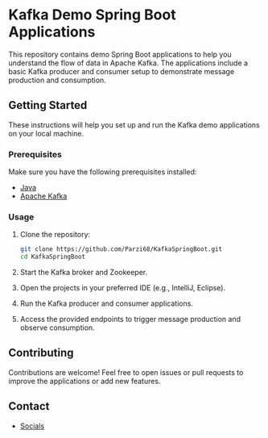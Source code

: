 # Kafka Demo Spring Boot Applications

This repository contains demo Spring Boot applications to help you understand the flow of data in Apache Kafka. The applications include a basic Kafka producer and consumer setup to demonstrate message production and consumption.

## Getting Started

These instructions will help you set up and run the Kafka demo applications on your local machine.

### Prerequisites

Make sure you have the following prerequisites installed:

- [Java](https://www.oracle.com/java/technologies/javase-downloads.html)
- [Apache Kafka](https://kafka.apache.org/downloads)

### Usage

1. Clone the repository:

   ```bash
   git clone https://github.com/Parzi68/KafkaSpringBoot.git
   cd KafkaSpringBoot

2. Start the Kafka broker and Zookeeper.

3. Open the projects in your preferred IDE (e.g., IntelliJ, Eclipse).

4. Run the Kafka producer and consumer applications.

5. Access the provided endpoints to trigger message production and observe consumption.

## Contributing
Contributions are welcome! Feel free to open issues or pull requests to improve the applications or add new features.

## Contact
- [Socials](linktr.ee/SmitAnam)
